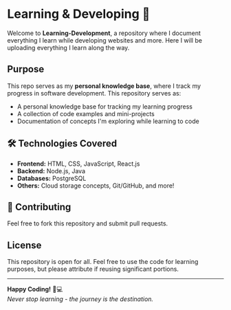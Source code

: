# Learning & Developing 🚀

Welcome to **Learning-Development**, a repository where I document everything I learn while developing websites and more. Here I will be uploading everything I learn along the way. 

## Purpose
This repo serves as my **personal knowledge base**, where I track my progress in software development.
This repository serves as:
- A personal knowledge base for tracking my learning progress
- A collection of code examples and mini-projects
- Documentation of concepts I'm exploring while learning to code

## 🛠️ Technologies Covered
- **Frontend:** HTML, CSS, JavaScript, React.js  
- **Backend:** Node.js, Java
- **Databases:** PostgreSQL  
- **Others:** Cloud storage concepts, Git/GitHub, and more!

## 🤝 Contributing  
Feel free to fork this repository and submit pull requests.  

## License
This repository is open for all. Feel free to use the code for learning purposes, but please attribute if reusing significant portions.

---

**Happy Coding!** 🌟💻  
_Never stop learning - the journey is the destination._
